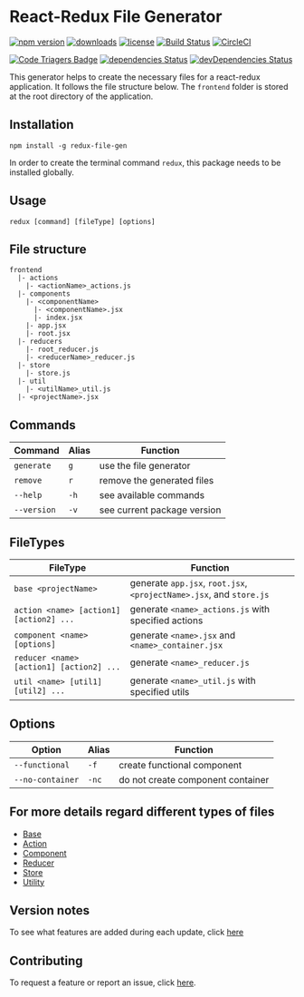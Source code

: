 # React-Redux File Generator

[![npm version](https://badge.fury.io/js/redux-file-gen.svg)][npm_url]
[![downloads](https://img.shields.io/npm/dt/redux-file-gen.svg)][npm_url]
[![license](https://img.shields.io/npm/l/redux-file-gen.svg)][npm_url]
[![Build Status](https://travis-ci.org/davidhu2000/react_redux_generator.svg?branch=master)](https://travis-ci.org/davidhu2000/react_redux_generator)
[![CircleCI](https://circleci.com/gh/davidhu2000/react_redux_generator.svg?style=shield)](https://circleci.com/gh/davidhu2000/react_redux_generator)

[![Code Triagers Badge](https://www.codetriage.com/davidhu2000/react_redux_generator/badges/users.svg)](https://www.codetriage.com/davidhu2000/react_redux_generator)
[![dependencies Status](https://david-dm.org/davidhu2000/react_redux_generator/status.svg)](https://david-dm.org/davidhu2000/react_redux_generator)
[![devDependencies Status](https://david-dm.org/davidhu2000/react_redux_generator/dev-status.svg)](https://david-dm.org/davidhu2000/react_redux_generator?type=dev)

[npm_url]: https://www.npmjs.org/package/redux-file-gen

This generator helps to create the necessary files for a react-redux application. It follows the file structure below. The `frontend` folder is stored at the root directory of the application.

## Installation

    npm install -g redux-file-gen

In order to create the terminal command `redux`, this package needs to be installed globally.

## Usage

    redux [command] [fileType] [options]

## File structure

```file
frontend
  |- actions
    |- <actionName>_actions.js
  |- components
    |- <componentName>
      |- <componentName>.jsx
      |- index.jsx
    |- app.jsx
    |- root.jsx
  |- reducers
    |- root_reducer.js
    |- <reducerName>_reducer.js
  |- store
    |- store.js
  |- util
    |- <utilName>_util.js
  |- <projectName>.jsx
```

## Commands

| Command     | Alias | Function                    |
|-------------|-------|-----------------------------|
| `generate`  | `g`   | use the file generator      |
| `remove`    | `r`   | remove the generated files  |
| `--help`    | `-h`  | see available commands      |
| `--version` | `-v`  | see current package version |

## FileTypes

| FileType                                 | Function                                                            |
|------------------------------------------|---------------------------------------------------------------------|
| `base <projectName>`                     | generate `app.jsx`, `root.jsx`, `<projectName>.jsx`, and `store.js` |
| `action <name> [action1] [action2] ...`  | generate `<name>_actions.js` with specified actions                 |
| `component <name> [options]`             | generate `<name>.jsx` and `<name>_container.jsx`                    |
| `reducer <name> [action1] [action2] ...` | generate `<name>_reducer.js`                                        |
| `util <name> [util1] [util2] ...`        | generate `<name>_util.js` with specified utils                      |

## Options

| Option           | Alias | Function                          |
|------------------|-------|-----------------------------------|
| `--functional`   | `-f`  | create functional component       |
| `--no-container` | `-nc` | do not create component container |

## For more details regard different types of files

- [Base](docs/base.md)
- [Action](docs/action.md)
- [Component](docs/component.md)
- [Reducer](docs/reducer.md)
- [Store](docs/store.md)
- [Utility](docs/util.md)

## Version notes

To see what features are added during each update, click [here](docs/update_notes.md)

## Contributing

To request a feature or report an issue, click [here](https://github.com/davidhu2000/react_redux_generator/issues).
